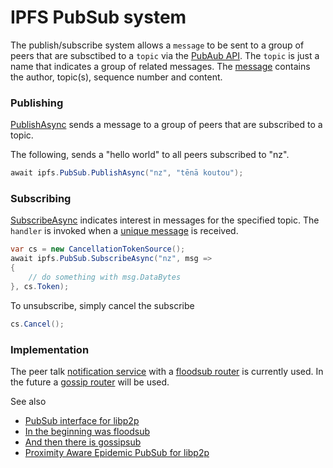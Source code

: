 ﻿# IPFS PubSub system

The publish/subscribe system allows a `message` to be sent to a group of peers that 
are subsctibed to a `topic` via the [PubAub API](xref:Ipfs.CoreApi.IPubSubApi).
The `topic` is just a name that indicates a group of related messages. 
The [message](xref:Ipfs.IPublishedMessage) contains the author, topic(s), 
sequence number and content.



### Publishing

[PublishAsync](xref:Ipfs.CoreApi.IPubSubApi.PublishAsync*) sends a
message to a group of peers that are subscribed to a topic.

The following, sends a "hello world" to all peers subscribed to "nz".

```csharp
await ipfs.PubSub.PublishAsync("nz", "tēnā koutou");
```

### Subscribing

[SubscribeAsync](xref:Ipfs.CoreApi.IPubSubApi.SubscribeAsync*) indicates interest
in messages for the specified topic. The `handler` is invoked when a [unique
message](pubsub/dupmsg.md) is received.

```csharp
var cs = new CancellationTokenSource();
await ipfs.PubSub.SubscribeAsync("nz", msg =>
{
    // do something with msg.DataBytes
}, cs.Token);
```

To unsubscribe, simply cancel the subscribe

```csharp
cs.Cancel();
```

### Implementation

The peer talk [notification service](xref:PeerTalk.PubSub.NotificationService)
with a [floodsub router](xref:PeerTalk.PubSub.FloodRouter) is currently
used.  In the future a [gossip router](https://github.com/richardschneider/peer-talk/issues/25) will be used.

See also
- [PubSub interface for libp2p](https://github.com/libp2p/specs/tree/master/pubsub)
- [In the beginning was floodsub](https://github.com/libp2p/specs/tree/master/pubsub/gossipsub#in-the-beginning-was-floodsub)
- [And then there is gossipsub](https://github.com/libp2p/specs/tree/master/pubsub/gossipsub#the-gossipsub-protocol)
- [Proximity Aware Epidemic PubSub for libp2p](https://github.com/libp2p/specs/blob/master/pubsub/gossipsub/episub.md)
